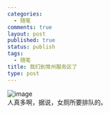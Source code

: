 ```yaml
--- 
categories: 
  - 随笔
comments: true
layout: post
published: true
status: publish
tags: 
  - 随笔
title: 我们到常州服务区了
type: post
---
```

<img style="display:block;margin-right:auto;margin-left:auto;" alt="image" src="/images/uploads/2011/01/wpid-1296355190856.jpg">人真多啊，据说，女厕所要排队的。
